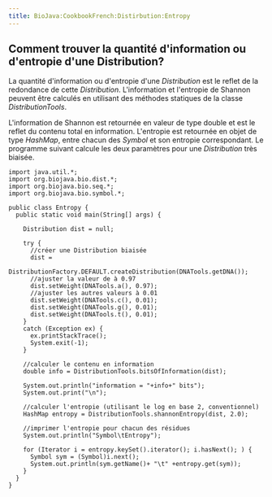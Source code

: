 ```yaml
---
title: BioJava:CookbookFrench:Distirbution:Entropy
---
```


Comment trouver la quantité d'information ou d'entropie d'une Distribution?
---------------------------------------------------------------------------

La quantité d'information ou d'entropie d'une *Distribution* est le
reflet de la redondance de cette *Distribution*. L'information et
l'entropie de Shannon peuvent être calculés en utilisant des méthodes
statiques de la classe *DistributionTools*.

L'information de Shannon est retournée en valeur de type double et est
le reflet du contenu total en information. L'entropie est retournée en
objet de type *HashMap*, entre chacun des *Symbol* et son entropie
correspondant. Le programme suivant calcule les deux paramètres pour une
*Distribution* très biaisée.

    import java.util.*;
    import org.biojava.bio.dist.*;
    import org.biojava.bio.seq.*;
    import org.biojava.bio.symbol.*;

    public class Entropy {
      public static void main(String[] args) {
        
        Distribution dist = null;

        try {
          //créer une Distribution biaisée
          dist =
              DistributionFactory.DEFAULT.createDistribution(DNATools.getDNA());
          //ajuster la valeur de à 0.97
          dist.setWeight(DNATools.a(), 0.97);
          //ajuster les autres valeurs à 0.01
          dist.setWeight(DNATools.c(), 0.01);
          dist.setWeight(DNATools.g(), 0.01);
          dist.setWeight(DNATools.t(), 0.01);
        }
        catch (Exception ex) {
          ex.printStackTrace();
          System.exit(-1);
        }
        
        //calculer le contenu en information
        double info = DistributionTools.bitsOfInformation(dist);
        
        System.out.println("information = "+info+" bits");
        System.out.print("\n");
        
        //calculer l'entropie (utilisant le log en base 2, conventionnel)
        HashMap entropy = DistributionTools.shannonEntropy(dist, 2.0);
        
        //imprimer l'entropie pour chacun des résidues
        System.out.println("Symbol\tEntropy");
        
        for (Iterator i = entropy.keySet().iterator(); i.hasNext(); ) {
          Symbol sym = (Symbol)i.next();
          System.out.println(sym.getName()+ "\t" +entropy.get(sym));
        }
      }
    }
